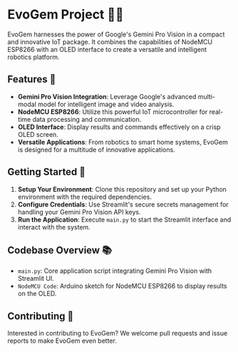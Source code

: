 # EvoGem Project 🤖🌐

EvoGem harnesses the power of Google's Gemini Pro Vision in a compact and innovative IoT package. It combines the capabilities of NodeMCU ESP8266 with an OLED interface to create a versatile and intelligent robotics platform.

## Features 🌟

- **Gemini Pro Vision Integration**: Leverage Google's advanced multi-modal model for intelligent image and video analysis.
- **NodeMCU ESP8266**: Utilize this powerful IoT microcontroller for real-time data processing and communication.
- **OLED Interface**: Display results and commands effectively on a crisp OLED screen.
- **Versatile Applications**: From robotics to smart home systems, EvoGem is designed for a multitude of innovative applications.

## Getting Started 🚀

1. **Setup Your Environment**: Clone this repository and set up your Python environment with the required dependencies.
2. **Configure Credentials**: Use Streamlit's secure secrets management for handling your Gemini Pro Vision API keys.
3. **Run the Application**: Execute `main.py` to start the Streamlit interface and interact with the system.

## Codebase Overview 📚

- `main.py`: Core application script integrating Gemini Pro Vision with Streamlit UI.
- `NodeMCU Code`: Arduino sketch for NodeMCU ESP8266 to display results on the OLED.

## Contributing 🤝

Interested in contributing to EvoGem? We welcome pull requests and issue reports to make EvoGem even better.
